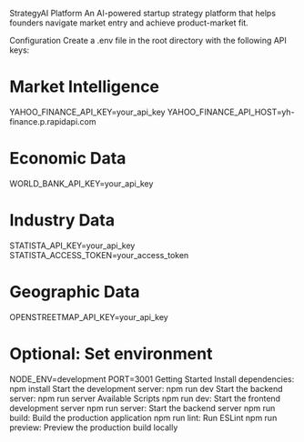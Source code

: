 StrategyAI Platform
An AI-powered startup strategy platform that helps founders navigate market entry and achieve product-market fit.

Configuration
Create a .env file in the root directory with the following API keys:

# Market Intelligence
YAHOO_FINANCE_API_KEY=your_api_key
YAHOO_FINANCE_API_HOST=yh-finance.p.rapidapi.com

# Economic Data
WORLD_BANK_API_KEY=your_api_key

# Industry Data
STATISTA_API_KEY=your_api_key
STATISTA_ACCESS_TOKEN=your_access_token

# Geographic Data
OPENSTREETMAP_API_KEY=your_api_key

# Optional: Set environment
NODE_ENV=development
PORT=3001
Getting Started
Install dependencies:
npm install
Start the development server:
npm run dev
Start the backend server:
npm run server
Available Scripts
npm run dev: Start the frontend development server
npm run server: Start the backend server
npm run build: Build the production application
npm run lint: Run ESLint
npm run preview: Preview the production build locally
